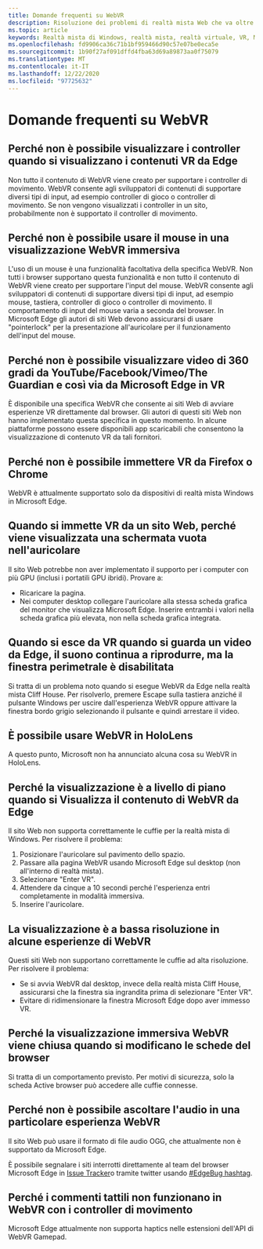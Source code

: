 ```yaml
---
title: Domande frequenti su WebVR
description: Risoluzione dei problemi di realtà mista Web che va oltre la documentazione standard del supporto clienti.
ms.topic: article
keywords: Realtà mista di Windows, realtà mista, realtà virtuale, VR, MR, risoluzione dei problemi, errori, guida, supporto tecnico, WebVR
ms.openlocfilehash: fd9906ca36c71b1bf959466d90c57e07be0eca5e
ms.sourcegitcommit: 1b90f27af091dffd4fba63d69a89873aa0f75079
ms.translationtype: MT
ms.contentlocale: it-IT
ms.lasthandoff: 12/22/2020
ms.locfileid: "97725632"
---
```

# <a name="webvr-faqs"></a>Domande frequenti su WebVR

## <a name="why-cant-i-see-my-controllers-when-viewing-vr-content-from-edge"></a>Perché non è possibile visualizzare i controller quando si visualizzano i contenuti VR da Edge

Non tutto il contenuto di WebVR viene creato per supportare i controller di movimento. WebVR consente agli sviluppatori di contenuti di supportare diversi tipi di input, ad esempio controller di gioco o controller di movimento. Se non vengono visualizzati i controller in un sito, probabilmente non è supportato il controller di movimento.

## <a name="why-cant-i-use-the-mouse-in-an-immersive-webvr-view"></a>Perché non è possibile usare il mouse in una visualizzazione WebVR immersiva

L'uso di un mouse è una funzionalità facoltativa della specifica WebVR. Non tutti i browser supportano questa funzionalità e non tutto il contenuto di WebVR viene creato per supportare l'input del mouse. WebVR consente agli sviluppatori di contenuti di supportare diversi tipi di input, ad esempio mouse, tastiera, controller di gioco o controller di movimento. Il comportamento di input del mouse varia a seconda del browser. In Microsoft Edge gli autori di siti Web devono assicurarsi di usare "pointerlock" per la presentazione all'auricolare per il funzionamento dell'input del mouse.

## <a name="why-cant-i-view-360-degree-videos-from-youtubefacebookvimeothe-guardian-etc-from-edge-in-vr"></a>Perché non è possibile visualizzare video di 360 gradi da YouTube/Facebook/Vimeo/The Guardian e così via da Microsoft Edge in VR

È disponibile una specifica WebVR che consente ai siti Web di avviare esperienze VR direttamente dal browser. Gli autori di questi siti Web non hanno implementato questa specifica in questo momento. In alcune piattaforme possono essere disponibili app scaricabili che consentono la visualizzazione di contenuto VR da tali fornitori.

## <a name="why-cant-i-enter-vr-from-firefox-or-chrome"></a>Perché non è possibile immettere VR da Firefox o Chrome

WebVR è attualmente supportato solo da dispositivi di realtà mista Windows in Microsoft Edge.

## <a name="when-i-enter-vr-from-a-website-why-do-i-see-a-blank-screen-in-my-headset"></a>Quando si immette VR da un sito Web, perché viene visualizzata una schermata vuota nell'auricolare

Il sito Web potrebbe non aver implementato il supporto per i computer con più GPU (inclusi i portatili GPU ibridi). Provare a:

* Ricaricare la pagina.
* Nei computer desktop collegare l'auricolare alla stessa scheda grafica del monitor che visualizza Microsoft Edge. Inserire entrambi i valori nella scheda grafica più elevata, non nella scheda grafica integrata.

## <a name="when-i-exit-vr-when-watching-a-video-from-edge-the-sound-continues-playing-but-the-edge-window-is-grayed-out"></a>Quando si esce da VR quando si guarda un video da Edge, il suono continua a riprodurre, ma la finestra perimetrale è disabilitata

Si tratta di un problema noto quando si esegue WebVR da Edge nella realtà mista Cliff House. Per risolverlo, premere Escape sulla tastiera anziché il pulsante Windows per uscire dall'esperienza WebVR oppure attivare la finestra bordo grigio selezionando il pulsante e quindi arrestare il video.

## <a name="can-i-use-webvr-on-the-hololens"></a>È possibile usare WebVR in HoloLens

A questo punto, Microsoft non ha annunciato alcuna cosa su WebVR in HoloLens.

## <a name="why-is-my-view-at-floor-level-when-viewing-webvr-content-from-edge"></a>Perché la visualizzazione è a livello di piano quando si Visualizza il contenuto di WebVR da Edge

Il sito Web non supporta correttamente le cuffie per la realtà mista di Windows. Per risolvere il problema:

1. Posizionare l'auricolare sul pavimento dello spazio.
2. Passare alla pagina WebVR usando Microsoft Edge sul desktop (non all'interno di realtà mista).
3. Selezionare "Enter VR".
4. Attendere da cinque a 10 secondi perché l'esperienza entri completamente in modalità immersiva.
5. Inserire l'auricolare.

## <a name="the-display-is-low-resolution-in-some-webvr-experiences"></a>La visualizzazione è a bassa risoluzione in alcune esperienze di WebVR

Questi siti Web non supportano correttamente le cuffie ad alta risoluzione. Per risolvere il problema:

* Se si avvia WebVR dal desktop, invece della realtà mista Cliff House, assicurarsi che la finestra sia ingrandita prima di selezionare "Enter VR".
* Evitare di ridimensionare la finestra Microsoft Edge dopo aver immesso VR.

## <a name="why-does-the-webvr-immersive-view-exit-when-i-change-browser-tabs"></a>Perché la visualizzazione immersiva WebVR viene chiusa quando si modificano le schede del browser

Si tratta di un comportamento previsto. Per motivi di sicurezza, solo la scheda Active browser può accedere alle cuffie connesse.

## <a name="why-cant-i-hear-audio-on-a-particular-webvr-experience"></a>Perché non è possibile ascoltare l'audio in una particolare esperienza WebVR

Il sito Web può usare il formato di file audio OGG, che attualmente non è supportato da Microsoft Edge.

È possibile segnalare i siti interrotti direttamente al team del browser Microsoft Edge in [Issue Tracker](https://developer.microsoft.com/microsoft-edge/platform/issues/)o tramite twitter usando [#EdgeBug hashtag](https://blogs.windows.com/msedgedev/2016/08/11/edgebug-twitter/).

## <a name="why-does-haptic-feedback-not-work-in-webvr-with-motion-controllers"></a>Perché i commenti tattili non funzionano in WebVR con i controller di movimento

Microsoft Edge attualmente non supporta haptics nelle estensioni dell'API di WebVR Gamepad.